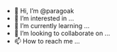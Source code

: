 - 👋 Hi, I’m @paragoak
- 👀 I’m interested in ...
- 🌱 I’m currently learning ...
- 💞️ I’m looking to collaborate on ...
- 📫 How to reach me ...

<!---
paragoak/paragoak is a ✨ special ✨ repository because its `README.md` (this file) appears on your GitHub profile.
You can click the Preview link to take a look at your changes.
--->
